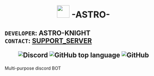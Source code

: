 # <p align="center"><img src="https://cdn.discordapp.com/attachments/799322908836757525/882594453003579442/bk.png" width="40" height="40" /> **-ASTRO-**</p>
## `DEVELOPER`: ASTRO-KNIGHT <br> `CONTACT`: [SUPPORT_SERVER](https://discord.gg/9PcPNXXTJJ)<br><p align="center">![Discord](https://img.shields.io/discord/876368021462069329?label=Discord&logo=discord&logoColor=%20%237289d9&style=social) ![GitHub top language](https://img.shields.io/github/languages/top/Darknight7125/ASTRO?color=%23f0db4f&label=Javascript&logo=javascript) ![GitHub](https://img.shields.io/github/license/Darknight7125/ASTRO?color=%23ff&label=License)</p>
Multi-purpose discord BOT